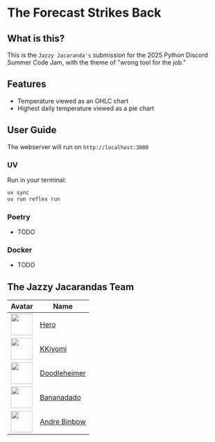 # The Forecast Strikes Back

## What is this?

This is the `Jazzy Jacaranda's` submission for the 2025 Python Discord Summer Code Jam, with the theme of "wrong tool for the job."

## Features

- Temperature viewed as an OHLC chart
- Highest daily temperature viewed as a pie chart

## User Guide

The webserver will run on `http://localhost:3000`

### UV

Run in your terminal:

```bash
uv sync
uv run reflex run
```

### Poetry

- TODO

### Docker

- TODO

## The Jazzy Jacarandas Team

| Avatar                                                     | Name                                            |
| ---------------------------------------------------------- | ------------------------------------------------|
| <img src="https://github.com/HEROgold.png" width="50">     | [Hero](https://github.com/HEROgold)             |
| <img src="https://github.com/kkiyomi.png" width="50">      | [KKiyomi](https://github.com/kkiyomi)           |
| <img src="https://github.com/artahadhahd.png" width="50">  | [Doodleheimer](https://github.com/artahadhahd)  |
| <img src="https://github.com/bananadado.png" width="50">   | [Bananadado](https://github.com/bananadado)     |
| <img src="https://github.com/AndreBinbow.png" width="50">  | [Andre Binbow](https://github.com/AndreBinbow)  |
